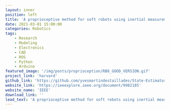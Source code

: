 ```yaml
---
layout: inner
position: left
title: 'A proprioceptive method for soft robots using inertial measurement units'
date: 2021-03-01 15:00:00
categories: Robotics
tags: 
    - Research 
    - Modeling
    - Electronics
    - CAD
    - ROS
    - Python
    - Arduino 
featured_image: '/img/posts/proprioception/RB8_GOOD_VERSION.gif'
project_link: 'harvard'
github_link: 'https://github.com/yvesmartindestaillades/State-Estimator-for-Soft-Arm-SESA'
website_link: 'https://ieeexplore.ieee.org/document/9982185'
website_name: 'IEEE'
download_link: ''
lead_text: 'A proprioceptive method for soft robots using inertial measurement units'
---
```

